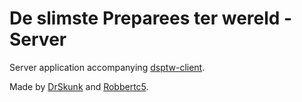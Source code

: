 # De slimste Preparees ter wereld - Server
Server application accompanying [dsptw-client](github.com/drskunk/dsptw-client).

Made by [DrSkunk](github.com/drskunk/) and [Robbertc5](https://github.com/robbertc5/).
